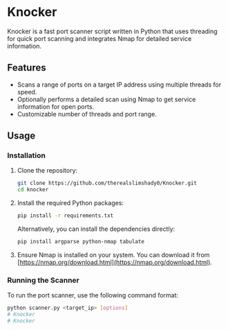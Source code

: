 # Knocker

Knocker is a fast port scanner script written in Python that uses threading for quick port scanning and integrates Nmap for detailed service information.

## Features

- Scans a range of ports on a target IP address using multiple threads for speed.
- Optionally performs a detailed scan using Nmap to get service information for open ports.
- Customizable number of threads and port range.

## Usage

### Installation

1. Clone the repository:
    ```bash
    git clone https://github.com/therealslimshady0/Knocker.git
    cd knocker
    ```

2. Install the required Python packages:
    ```bash
    pip install -r requirements.txt
    ```

   Alternatively, you can install the dependencies directly:
    ```bash
    pip install argparse python-nmap tabulate
    ```

3. Ensure Nmap is installed on your system. You can download it from [https://nmap.org/download.html](https://nmap.org/download.html).

### Running the Scanner

To run the port scanner, use the following command format:

```bash
python scanner.py <target_ip> [options]
# Knocker
# Knocker
